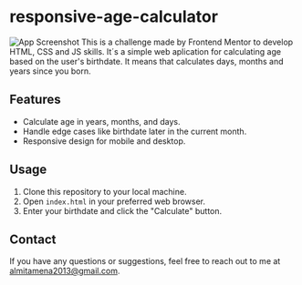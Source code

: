 # responsive-age-calculator
![App Screenshot](screen-age-calculator.jpeg)
This is a challenge made by Frontend Mentor to develop  HTML, CSS and JS skills. It´s a simple web aplication  for calculating age based on the user's birthdate. It means that calculates days, months and years since you born. 
## Features

- Calculate age in years, months, and days.
- Handle edge cases like birthdate later in the current month.
- Responsive design for mobile and desktop.
## Usage

1. Clone this repository to your local machine.
2. Open `index.html` in your preferred web browser.
3. Enter your birthdate and click the "Calculate" button.
## Contact

If you have any questions or suggestions, feel free to reach out to me at [almitamena2013@gmail.com](mailto:almitamena2013@gmail.com).
